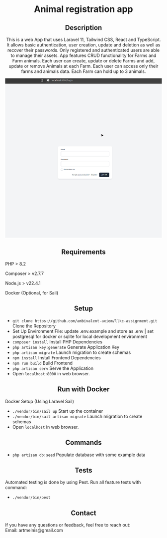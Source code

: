 <h1 align="center">Animal registration app</h1>

<h2 align="center">Description</h2>

<p align="center">
This is a web App that uses Laravel 11, Tailwind CSS, React and TypeScript. It allows basic authentication, user creation, update and deletion as well as recover their passwords. Only registered and authenticated users are able to manage their assets. App features CRUD functionality for Farms and Farm animals. 
Each user can create, update or delete Farms and add, update or remove Animals at each Farm.
Each user can access only their farms and animals data. Each Farm can hold up to 3 animals.
</p>

<img src="readme/farm.gif">

<h2 align="center">Requirements</h2>
<p>PHP > 8.2</p>
<p>Composer > v2.7.7</p>
<p>Node.js > v22.4.1</p>
<p>Docker (Optional, for Sail)</p>

<h2 align="center">Setup</h2>

- ```git clone https://github.com/ambivalent-axiom/llkc-assignment.git``` Clone the Repository
- Set Up Environment File: update .env.example and store as .env | set postgresql for docker or sqlite for local development environment
- ```composer install``` Install PHP Dependencies
- ```php artisan key:generate``` Generate Application Key
- ```php artisan migrate``` Launch migration to create schemas
- ```npm install``` Install Frontend Dependencies
- ```npm run build``` Build Frontend
- ```php artisan serv``` Serve the Application
- Open ```localhost:8000``` in web browser.

<h2 align="center">Run with Docker</h2>
Docker Setup (Using Laravel Sail)

- ```./vendor/bin/sail up``` Start up the container
- ```./vendor/bin/sail artisan migrate``` Launch migration to create schemas
- Open ```localhost``` in web browser.

<h2 align="center">Commands</h2>

- ```php artisan db:seed``` Populate database with some example data<br>

<h2 align="center">Tests</h2>

Automated testing is done by using Pest. Run all feature tests with command:
- ```./vendor/bin/pest```


<h2 align="center">Contact</h2>
If you have any questions or feedback, feel free to reach out:<br>
Email: artmelnis@gmail.com

